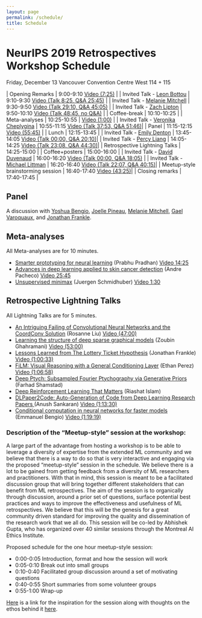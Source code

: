 ```yaml
---
layout: page
permalink: /schedule/
title: Schedule
---
```


# NeurIPS 2019 Retrospectives Workshop Schedule
Friday, December 13 
Vancouver Convention Centre
West 114 + 115

| Opening Remarks                    | 9:00-9:10 [Video (7:25)](https://slideslive.com/38921894/retrospectives-a-venue-for-selfreflection-in-ml-research-1)  |
| Invited Talk - [Leon Bottou](https://leon.bottou.org/)         | 9:10-9:30 [Video (Talk 8:25, Q&A 25:45)](https://slideslive.com/38921894/retrospectives-a-venue-for-selfreflection-in-ml-research-1)  |
| Invited Talk - [Melanie Mitchell](https://www.santafe.edu/people/profile/melanie-mitchell)    | 9:30-9:50 [Video (Talk 29:10, Q&A 45:05)](https://slideslive.com/38921894/retrospectives-a-venue-for-selfreflection-in-ml-research-1)  |
| Invited Talk - [Zach Lipton](http://zacklipton.com/)         | 9:50-10:10 [Video (Talk 48:45, no Q&A)](https://slideslive.com/38921894/retrospectives-a-venue-for-selfreflection-in-ml-research-1) |
| Coffee-break                       | 10:10-10:25 |
| Meta-analyses                      | 10:25-10:55 | [Video (1:00)](https://slideslive.com/38921895/retrospectives-a-venue-for-selfreflection-in-ml-research-2) |
| Invited Talk - [Veronika Cheplygina](https://veronikach.com/) | 10:55-11:15 [Video (Talk 37:53, Q&A 51:46)](https://slideslive.com/38921895/retrospectives-a-venue-for-selfreflection-in-ml-research-2)|
| Panel                              | 11:15-12:15 [Video (55:45)](https://slideslive.com/38921895/retrospectives-a-venue-for-selfreflection-in-ml-research-2) |
| Lunch                              | 12:15-13:45 |
| Invited Talk - [Emily Denton](https://cs.nyu.edu/~denton/) | 13:45-14:05  [Video (Talk 00:00, Q&A 20:10)](https://slideslive.com/38921896/retrospectives-a-venue-for-selfreflection-in-ml-research-3)|
| Invited Talk - [Percy Liang](https://cs.stanford.edu/~pliang/)         | 14:05-14:25 [Video (Talk 23:08, Q&A 44:30)](https://slideslive.com/38921896/retrospectives-a-venue-for-selfreflection-in-ml-research-3)|
| Retrospective Lightning Talks      | 14:25-15:00 |
| Coffee+posters                     | 15:00-16:00 |
| Invited Talk - [David Duvenaud](http://www.cs.toronto.edu/~duvenaud/)      | 16:00-16:20 [Video (Talk 00:00, Q&A 18:05)](https://slideslive.com/38921897/retrospectives-a-venue-for-selfreflection-in-ml-research-4) |
| Invited Talk - [Michael Littman](http://cs.brown.edu/~mlittman/)     | 16:20-16:40 [Video (Talk 22:07, Q&A 40:15)](https://slideslive.com/38921897/retrospectives-a-venue-for-selfreflection-in-ml-research-4)|
| Meetup-style brainstorming session | 16:40-17:40 [Video (43:25)](https://slideslive.com/38921897/retrospectives-a-venue-for-selfreflection-in-ml-research-4)|
| Closing remarks                    | 17:40-17:45 |

## Panel

A discussion with [Yoshua Bengio](https://mila.quebec/en/yoshua-bengio/), [Joelle Pineau](https://www.cs.mcgill.ca/~jpineau/), [Melanie Mitchell](https://www.santafe.edu/people/profile/melanie-mitchell), [Gael Varoquaux](http://gael-varoquaux.info/), and [Jonathan Frankle](http://www.jfrankle.com/).  


## Meta-analyses

All Meta-analyses are for 10 minutes.

- [Smarter prototyping for neural learning](../assets/pdfs/RetroNeurIPS_Prabhu_final.pdf) (Prabhu Pradhan) [Video 14:25](https://slideslive.com/38921895/retrospectives-a-venue-for-selfreflection-in-ml-research-2)
- [Advances in deep learning applied to skin cancer detection](../assets/pdfs/Recent_advances_in_deep_learning_applied_to_skin_cancer_detection.pdf) (Andre Pacheco) [Video 25:45](https://slideslive.com/38921895/retrospectives-a-venue-for-selfreflection-in-ml-research-2)
- [Unsupervised minimax](https://arxiv.org/abs/1906.04493) (Juergen Schmidhuber) [Video 1:30](https://slideslive.com/38921895/retrospectives-a-venue-for-selfreflection-in-ml-research-2)

## Retrospective Lightning Talks

All Lightning Talks are for 5 minutes.

- [An Intriguing Failing of Convolutional Neural Networks and the CoordConv Solution](https://ml-retrospectives.github.io/neurips2019/accepted_retrospectives/2019/coordconv/) (Rosanne Liu) [Video (47:00)](https://slideslive.com/38921896/retrospectives-a-venue-for-selfreflection-in-ml-research-3)
- [Learning the structure of deep sparse graphical models](https://ml-retrospectives.github.io/neurips2019/accepted_retrospectives/2019/deep-sparse/) (Zoubin Ghahramani) [Video (53:00)](https://slideslive.com/38921896/retrospectives-a-venue-for-selfreflection-in-ml-research-3)
- [Lessons Learned from The Lottery Ticket Hypothesis](https://ml-retrospectives.github.io/neurips2019/accepted_retrospectives/2019/lottery-ticket/) (Jonathan Frankle) [Video (1:00:33)](https://slideslive.com/38921896/retrospectives-a-venue-for-selfreflection-in-ml-research-3)
- [FiLM: Visual Reasoning with a General Conditioning Layer](https://ml-retrospectives.github.io/neurips2019/accepted_retrospectives/2019/film/) (Ethan Perez) [Video (1:06:58)](https://slideslive.com/38921896/retrospectives-a-venue-for-selfreflection-in-ml-research-3)
- [Deep Ptych: Subsampled Fourier Ptychography via Generative Priors](https://ml-retrospectives.github.io/neurips2019/accepted_retrospectives/2019/pytch/) (Farhad Shamstad)
- [Deep Reinforcement Learning That Matters](https://ml-retrospectives.github.io/neurips2019/accepted_retrospectives/2019/deeprl-that-matters/) (Riashat Islam) 
- [DLPaper2Code: Auto-Generation of Code from Deep Learning Research Papers
](https://ml-retrospectives.github.io/neurips2019/accepted_retrospectives/2019/dlpaper2code/) (Anush Sankaran) [Video (1:13:30)](https://slideslive.com/38921896/retrospectives-a-venue-for-selfreflection-in-ml-research-3)
- [Conditional computation in neural networks for faster models](https://arxiv.org/abs/1511.06297) (Emmanuel Bengio) [Video (1:19:19)](https://slideslive.com/38921896/retrospectives-a-venue-for-selfreflection-in-ml-research-3)






### Description of the “Meetup-style” session at the workshop:

A large part of the advantage from hosting a workshop is to be able to leverage a diversity of expertise from the extended ML community and we believe that there is a way to do so that is very interactive and engaging via the proposed “meetup-style” session in the schedule.  We believe there is a lot to be gained from getting feedback from a diversity of ML researchers and practitioners. With that in mind, this session is meant to be a facilitated discussion group that will bring together different stakeholders that can benefit from ML retrospectives. The aim of the session is to organically through discussion, around a prior set of questions, surface potential best practices and ways to improve the effectiveness and usefulness of ML retrospectives. We believe that this will be the genesis for a great community driven standard for improving the quality and dissemination of the research work that we all do. This session will be co-led by Abhishek Gupta, who has organized over 40 similar sessions through the Montreal AI Ethics Institute. 

Proposed schedule for the one hour meetup-style session:

* 0:00-0:05 Introduction, format and how the session will work 
* 0:05-0:10 Break out into small groups 
* 0:10-0:40 Facilitated group discussion around a set of motivating questions
* 0:40-0:55 Short summaries from some volunteer groups
* 0:55-1:00 Wrap-up 

[Here](https://montrealethics.ai/meetup/) is a link for the inspiration for the session along with thoughts on the ethos behind it [here](https://medium.com/montreal-ai-ethics-institute/ai-ethics-inclusivity-in-smart-cities-6b8faebf7ce3). 
